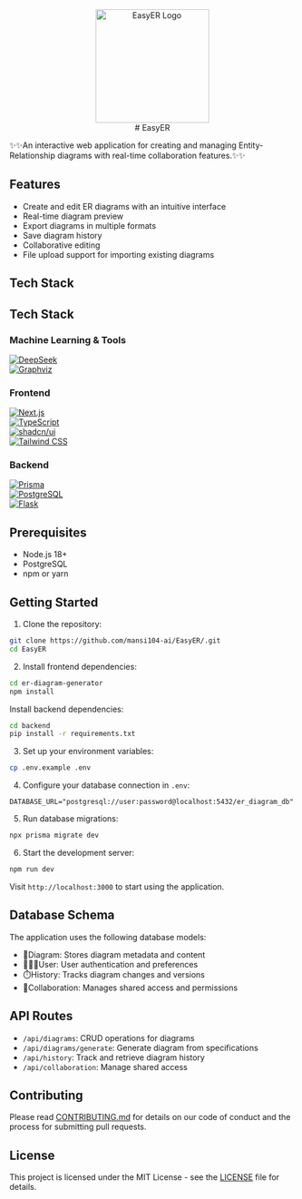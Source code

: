 
<div align="center">
  <img src="https://github.com/mansi104-ai/EasyER/blob/main/logo_final.png" alt="EasyER Logo" height="200">
</div>

<div align = "center">
# EasyER
</div>

✨✨An interactive web application for creating and managing Entity-Relationship diagrams with real-time collaboration features.✨✨

## Features

- Create and edit ER diagrams with an intuitive interface
- Real-time diagram preview
- Export diagrams in multiple formats
- Save diagram history
- Collaborative editing
- File upload support for importing existing diagrams

## Tech Stack

## Tech Stack

### Machine Learning & Tools  
[![DeepSeek](https://img.shields.io/badge/DeepSeek-FF6B6B?style=for-the-badge&logo=ai&logoColor=white)](https://deepseek.com/)  
[![Graphviz](https://img.shields.io/badge/Graphviz-2596be?style=for-the-badge&logo=graphviz&logoColor=white)](https://graphviz.gitlab.io/)  
<!-- [![Machine Learning](https://img.shields.io/badge/Machine_Learning-F7931E?style=for-the-badge&logo=python&logoColor=white)](https://scikit-learn.org/) -->

### Frontend  
[![Next.js](https://img.shields.io/badge/Next.js-000000?style=for-the-badge&logo=nextdotjs&logoColor=white)](https://nextjs.org/)  
[![TypeScript](https://img.shields.io/badge/TypeScript-3178C6?style=for-the-badge&logo=typescript&logoColor=white)](https://www.typescriptlang.org/)  
[![shadcn/ui](https://img.shields.io/badge/shadcn/ui-%23000000.svg?style=for-the-badge&logo=react&logoColor=white)](https://ui.shadcn.com/)  
[![Tailwind CSS](https://img.shields.io/badge/Tailwind_CSS-38B2AC?style=for-the-badge&logo=tailwind-css&logoColor=white)](https://tailwindcss.com/)

### Backend  
[![Prisma](https://img.shields.io/badge/Prisma-2D3748?style=for-the-badge&logo=prisma&logoColor=white)](https://www.prisma.io/)  
[![PostgreSQL](https://img.shields.io/badge/PostgreSQL-336791?style=for-the-badge&logo=postgresql&logoColor=white)](https://www.postgresql.org/)  
[![Flask](https://img.shields.io/badge/Flask-000000?style=for-the-badge&logo=flask&logoColor=white)](https://flask.palletsprojects.com/)


## Prerequisites

- Node.js 18+
- PostgreSQL
- npm or yarn

## Getting Started

1. Clone the repository:
```bash
git clone https://github.com/mansi104-ai/EasyER/.git
cd EasyER
```

2. Install frontend dependencies:
```bash
cd er-diagram-generator
npm install
```
   Install backend dependencies:
```bash
cd backend
pip install -r requirements.txt
```

3. Set up your environment variables:
```bash
cp .env.example .env
```

4. Configure your database connection in `.env`:
```
DATABASE_URL="postgresql://user:password@localhost:5432/er_diagram_db"
```

5. Run database migrations:
```bash
npx prisma migrate dev
```

6. Start the development server:
```bash
npm run dev
```

Visit `http://localhost:3000` to start using the application.

## Database Schema

The application uses the following database models:

- 📐Diagram: Stores diagram metadata and content
- 👩🏽‍💻User: User authentication and preferences
- ⏱️History: Tracks diagram changes and versions
- 🔗Collaboration: Manages shared access and permissions

## API Routes

- `/api/diagrams`: CRUD operations for diagrams
- `/api/diagrams/generate`: Generate diagram from specifications
- `/api/history`: Track and retrieve diagram history
- `/api/collaboration`: Manage shared access

## Contributing

Please read [CONTRIBUTING.md](CONTRIBUTING.md) for details on our code of conduct and the process for submitting pull requests.

## License

This project is licensed under the MIT License - see the [LICENSE](LICENSE) file for details.